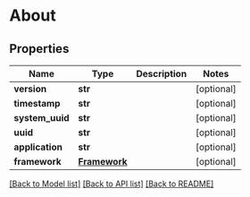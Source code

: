 # About

## Properties
Name | Type | Description | Notes
------------ | ------------- | ------------- | -------------
**version** | **str** |  | [optional] 
**timestamp** | **str** |  | [optional] 
**system_uuid** | **str** |  | [optional] 
**uuid** | **str** |  | [optional] 
**application** | **str** |  | [optional] 
**framework** | [**Framework**](Framework.md) |  | [optional] 

[[Back to Model list]](../README.md#documentation-for-models) [[Back to API list]](../README.md#documentation-for-api-endpoints) [[Back to README]](../README.md)

